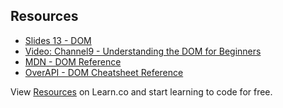 

## Resources

- [Slides 13 - DOM](https://docs.google.com/presentation/d/1Eai0xrVFmbAAr_H-XXZgQTKFglgQSslxk-xK_lFtY1g/edit?usp=sharing)
- [Video: Channel9 - Understanding the DOM for Beginners](http://channel9.msdn.com/Series/Javascript-Fundamentals-Development-for-Absolute-Beginners/Understanding-the-Document-Object-Model-13)
- [MDN - DOM Reference](https://developer.mozilla.org/en-US/docs/Web/API/Document_Object_Model)
- [OverAPI - DOM Cheatsheet Reference](http://overapi.com/html-dom/)
<p data-visibility='hidden'>View <a href='https://learn.co/lessons/fe-dom-resources' title='Resources'>Resources</a> on Learn.co and start learning to code for free.</p>
